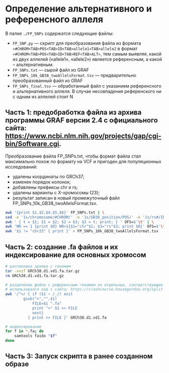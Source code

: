 # Определение альтернативного и референсного аллеля

В папке `./FP_SNPs`  содержатся следующие файлы:
- `FP_SNP.py` — скрипт для преобразования файла из формата 
`«#CHROM<TAB>POS<TAB>ID<TAB>allele1<TAB>allele2` в формат `«#CHROM<TAB>POS<TAB>ID<TAB>REF<TAB>ALT»`, тем самым выявляя, какой из двух аллелей («allele1», «allele2») является референсным, а какой – альтернативным.
- `FP_SNPs.txt` — сырой файл из GRAF
- `FP_SNPs_10k_GB38_twoAllelsFormat.tsv` — предварительно преобразованный файл из GRAF
- `FP_SNPs_final.tsv` — обработанный файл с указанием референсного и альтернативного аллеля. В случае несовпадения референского ни с одним из аллелей стоит N

## Часть 1: предобработка файла из архива программы GRAF версии 2.4 с официального сайта: https://www.ncbi.nlm.nih.gov/projects/gap/cgi-bin/Software.cgi.

Преобразование файла FP_SNPs.txt, чтобы формат файла стал максимально похож по формату на VCF и пригоден для популяционных исследований:  
- удалены координаты по GRCh37; 
- изменен порядок колонок; 
- добавлены префиксы chr и rs; 
- удалены варианты с X-хромосомы (23); 
- результат записан в новый промежуточный файл FP_SNPs_10k_GB38_twoAllelsFormat.tsv. 

```bash
awk '{print $1,$2,$4,$5,$6}' FP_SNPs.txt | \
sed -e '1s/chromosome/#CHROM/' -e '1s/GB38_position/POS/' -e '1s/rs#/ID/' | \
awk ' { t = $1; $1 = $2; $2 = $3; $3 = t; print; } ' OFS=$'\t' | \
awk 'NR == 1 {print $0} NR>1{$1="chr"$1; $3="rs"$3; print $0}' OFS=$'\t' | \
awk '$1 != "chr23" { print }' > FP_SNPs_10k_GB38_twoAllelsFormat.tsv
```

## Часть 2: создание .fa файлов и их индексирование для основных хромосом

```bash
# распаковка архива с геномом
tar -xvzf GRCh38.d1.vd1.fa.tar.gz
rm GRCh38.d1.vd1.fa.tar.gz

# разделение файла с референсным геномом на отдельные, соответствующие основным хромосомам 
# использовался код с сайта: https://crashcourse.housegordon.org/split-fasta-files.html
awk '/^>/ { if ($1 ~ /_/) exit
	    gsub(">","",$1)
            FILE=$1 ".fa"
            print ">" $1 >> FILE
            next}
          { print >> FILE }' GRCh38.d1.vd1.fa

# индексирование
for f in *.fa; do
    samtools faidx "$f"
done
```

## Часть 3: Запуск скрипта в ранее созданном образе
